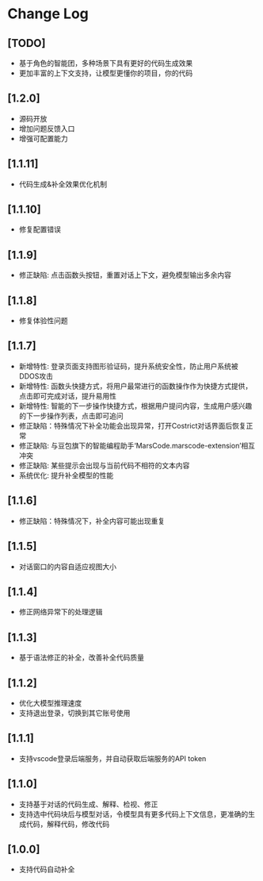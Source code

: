 # Change Log

## [TODO]

- 基于角色的智能团，多种场景下具有更好的代码生成效果
- 更加丰富的上下文支持，让模型更懂你的项目，你的代码

## [1.2.0]

- 源码开放
- 增加问题反馈入口
- 增强可配置能力

## [1.1.11]

- 代码生成&补全效果优化机制

## [1.1.10]

- 修复配置错误

## [1.1.9]

- 修正缺陷: 点击函数头按钮，重置对话上下文，避免模型输出多余内容

## [1.1.8]

- 修复体验性问题

## [1.1.7]

- 新增特性: 登录页面支持图形验证码，提升系统安全性，防止用户系统被DDOS攻击
- 新增特性: 函数头快捷方式，将用户最常进行的函数操作作为快捷方式提供，点击即可完成对话，提升易用性
- 新增特性: 智能的下一步操作快捷方式，根据用户提问内容，生成用户感兴趣的下一步操作列表，点击即可追问
- 修正缺陷：特殊情况下补全功能会出现异常，打开Costrict对话界面后恢复正常
- 修正缺陷: 与豆包旗下的智能编程助手‘MarsCode.marscode-extension’相互冲突
- 修正缺陷: 某些提示会出现与当前代码不相符的文本内容
- 系统优化: 提升补全模型的性能

## [1.1.6]

- 修正缺陷：特殊情况下，补全内容可能出现重复

## [1.1.5]

- 对话窗口的内容自适应视图大小

## [1.1.4]

- 修正网络异常下的处理逻辑

## [1.1.3]

- 基于语法修正的补全，改善补全代码质量

## [1.1.2]

- 优化大模型推理速度
- 支持退出登录，切换到其它账号使用

## [1.1.1]

- 支持vscode登录后端服务，并自动获取后端服务的API token

## [1.1.0]

- 支持基于对话的代码生成、解释、检视、修正
- 支持选中代码块后与模型对话，令模型具有更多代码上下文信息，更准确的生成代码，解释代码，修改代码

## [1.0.0]

- 支持代码自动补全
